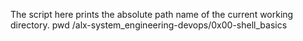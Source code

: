 The script here prints the absolute path name of the current working directory. pwd
/alx-system_engineering-devops/0x00-shell_basics

